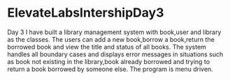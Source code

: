 # ElevateLabsIntershipDay3
Day 3
I have built a library management system with book,user and library as the classes.
The users can add a new book,borrow a book,return the borrowed book and view the title and status of all books.
The system handles all boundary cases and displays error messages in situations such as book not existing in the library,book already borrowed and trying to return a book borrowed by someone else.
The program is menu driven.
